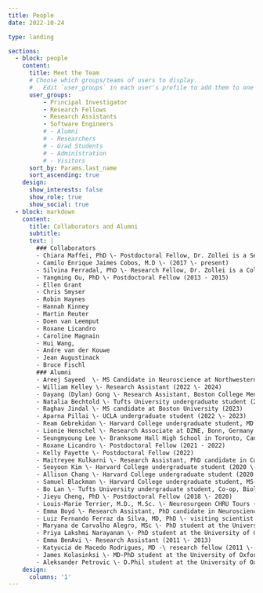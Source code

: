 ```yaml
---
title: People
date: 2022-10-24

type: landing

sections:
  - block: people
    content:
      title: Meet the Team
      # Choose which groups/teams of users to display.
      #   Edit `user_groups` in each user's profile to add them to one or more of these groups.
      user_groups:
          - Principal Investigator
          - Research Fellows
          - Research Assistants
          - Software Engineers
          # - Alumni
          # - Researchers
          # - Grad Students
          # - Administration
          # - Visitors
      sort_by: Params.last_name
      sort_ascending: true
    design:
      show_interests: false
      show_role: true
      show_social: true
  - block: markdown
    content:
      title: Collaborators and Alumni
      subtitle: 
      text: | 
        ### Collaborators
        - Chiara Maffei, PhD \- Postdoctoral Fellow, Dr. Zollei is a Secondary Research Mentor (2020 \- present)
        - Camilo Enrique Jaimes Cobos, M.D \- (2017 \- present)
        - Silvina Ferradal, PhD \- Research Fellow, Dr. Zollei is a Collaborator (2015 \- present)
        - Yangming Ou, PhD \- Postdoctoral Fellow (2013 - 2015)
        - Ellen Grant
        - Chris Smyser
        - Robin Haynes
        - Hannah Kinney
        - Martin Reuter
        - Doen van Leemput
        - Roxane Licandro
        - Caroline Magnain
        - Hui Wang, 
        - Andre van der Kouwe
        - Jean Augustinack
        - Bruce Fischl
        ### Alumni
        - Areej Sayeed  \- MS Candidate in Neuroscience at Northwestern (2023 \- 2025)
        - William Kelley \- Research Assistant (2022 \- 2024)
        - Dayang (Dylan) Gong \- Research Assistant, Boston College Mental Health Counseling MS (2022 \- 2024)
        - Natalia Bechtold \- Tufts University undergraduate student (2023)
        - Raghav Jindal \- MS candidate at Boston University (2023)
        - Aparna Pillai \- UCLA undergraduate student (2022 \- 2023)
        - Ream Gebrekidan \- Harvard College undergraduate student, MD candidate at UCLA (2022 \- 2023)
        - Lionie Henschel \- Research Associate at DZNE, Bonn, Germany (2022)
        - Seungmyoung Lee \- Branksome Hall High School in Toronto, Canada, BA andidate at Johns Hopkins University (2021 \- 2022)
        - Roxane Licandro \- Postdoctoral Fellow (2021 - 2022)
        - Kelly Payette \- Postdoctoral Fellow (2022)
        - Maitreyee Kulkarni \- Research Assistant, PhD candidate in Cognitive Neuroscience at UT Texas (2021 \- 2022)
        - Seoyoon Kim \- Harvard College undergraduate student (2020 \- 2022)
        - Allison Chang \- Harvard College undergraduate student (2020 \- 2021)
        - Samuel Blackman \- Harvard College undergraduate student, MS-PhD candidate at the Ultrasound and Elasticity Imaging Laboratory, Columbia University (2020 \- 2021)
        - Bo Lan \- Tufts University undergraduate student, Co-op, Biological Sciences, Moderna, M.D. Candidate at Tufts University School of Medicine (2020)
        - Jieyu Cheng, PhD \- Postdoctoral Fellow (2018 \- 2020)
        - Louis-Marie Terrier, M.D., M.Sc. \- Neurosurgeon CHRU Tours (Hospital), PhD student at University of Tours (2018 \- 2019)
        - Emma Boyd \- Research Assistant, PhD candidate in Neuroscience at UC San Diego, Dr. Zollei is a Research Co-Mentor (2018 \- 2019)
        - Luiz Fernando Ferraz da Silva, MD, PhD \- visiting scientist from the University of São Paulo (2015 \- 2017)
        - Maryana de Carvalho Alegro, MSc \- PhD student at the University of São Paulo Polytechnic School, visiting scholar (2013)
        - Priya Lakshmi Narayanan \- PhD student at the University of Cape Town (2012)
        - Emma BenAvi \- Research Assistant (2011 \- 2013)
        - Katyucia de Macedo Rodrigues, MD -\ research fellow (2011 \- 2012)
        - James Kolasinksi \- MD-PhD student at the University of Oxfor, visiting scholar at Harvar College (2011 \- 2012)
        - Aleksander Petrovic \- D.Phil student at the University of Oxford (2009)
    design:
      columns: '1'
---
```

